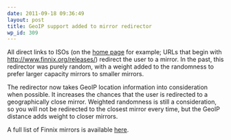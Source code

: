 ```yaml
---
date: 2011-09-18 09:36:49
layout: post
title: GeoIP support added to mirror redirector
wp_id: 309
---
```

All direct links to ISOs (on the [home page](http://www.finnix.org/) for example; URLs that begin with <http://www.finnix.org/releases/>) redirect the user to a mirror. In the past, this redirector was purely random, with a weight added to the randomness to prefer larger capacity mirrors to smaller mirrors.

The redirector now takes GeoIP location information into consideration when possible. It increases the chances that the user is redirected to a geographically close mirror. Weighted randomness is still a consideration, so you will not be redirected to the closest mirror every time, but the GeoIP distance adds weight to closer mirrors.

A full list of Finnix mirrors is available [here](http://www.finnix.org/Mirrors).
